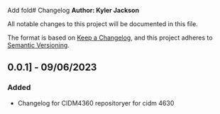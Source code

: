 Add fold# Changelog
**Author: Kyler Jackson**

All notable changes to this project will be documented in this file.

The format is based on [Keep a Changelog](https://keepachangelog.com/en/1.0.0/),
and this project adheres to [Semantic Versioning](https://semver.org/spec/v2.0.0.html).

## 0.0.1] - 09/06/2023
### Added
- Changelog for CIDM4360 repositoryer for cidm 4630
